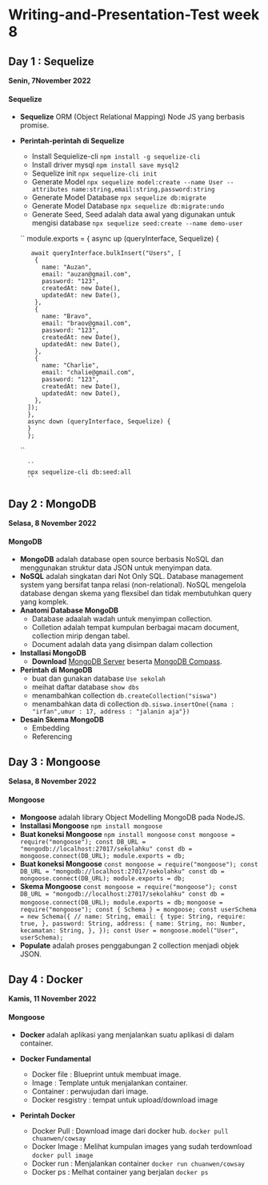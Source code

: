 
# Writing-and-Presentation-Test week 8
## Day 1 : Sequelize
**Senin, 7November 2022**
#### **Sequelize**
- **Sequelize** ORM (Object Relational Mapping) Node JS yang berbasis promise.
- **Perintah-perintah di Sequelize**
    - Install Sequielize-cli 
        ``
        npm install -g sequelize-cli
        ``
    - Install driver mysql
        ``
        npm install save mysql2
        ``
    - Sequelize init
        ``
        npx sequelize-cli init
        ``
    - Generate Model
        ``
        npx sequelize model:create --name User --attributes name:string,email:string,password:string
        ``
    - Generate Model Database
        ``
        npx sequelize db:migrate
        ``
    - Generate Model Database
        ``
        npx sequelize db:migrate:undo
        ``
    - Generate Seed, Seed adalah data awal yang digunakan untuk mengisi database
        ``
        npx sequelize seed:create --name demo-user
        ``
        
    ``
        module.exports = {
        async up (queryInterface, Sequelize) {
    
         await queryInterface.bulkInsert("Users", [
          {
            name: "Auzan",
            email: "auzan@gmail.com",
            password: "123",
            createdAt: new Date(),
            updatedAt: new Date(),
          },
          {
            name: "Bravo",
            email: "braov@gmail.com",
            password: "123",
            createdAt: new Date(),
            updatedAt: new Date(),
          },
          {
            name: "Charlie",
            email: "chalie@gmail.com",
            password: "123",
            createdAt: new Date(),
            updatedAt: new Date(),
          },
        ]);
        },
        async down (queryInterface, Sequelize) {
        }
        };
    ``
        
        ``
        npx sequelize-cli db:seed:all
        ``
## Day 2 : MongoDB
**Selasa, 8 November 2022**
#### **MongoDB**
- **MongoDB** adalah database open source berbasis NoSQL dan menggunakan struktur data JSON untuk menyimpan data.
- **NoSQL** adalah singkatan dari Not Only SQL. Database management system yang bersifat tanpa relasi (non-relational). NoSQL mengelola database dengan skema yang flexsibel dan tidak membutuhkan query yang komplek.
- **Anatomi Database MongoDB**
    - Database adaalah wadah untuk menyimpan collection.
    - Colletion adalah tempat kumpulan berbagai macam document, collection mirip dengan tabel.
    - Document adalah data yang disimpan dalam collection
- **Installasi MongoDB**
    - **Download** [MongoDB Server](https://www.mongodb.com/try/download/community) beserta [MongoDB Compass](https://www.mongodb.com/try/download/compass).
- **Perintah di MongoDB**
    -  buat dan gunakan database
        ``
        Use sekolah
        ``
    -  meihat daftar database
        ``
        show dbs
        ``
    -  menambahkan collection
        ``
        db.createCollection("siswa")
        ``
    -  menambahkan data di collection
        ``
        db.siswa.insertOne({nama : "irfan",umur : 17, address : "jalanin aja"})
        ``
- **Desain Skema MongoDB**
    - Embedding
    - Referencing
## Day 3 : Mongoose
**Selasa, 8 November 2022**
#### **Mongoose**
- **Mongoose** adalah library Object Modelling MongoDB pada NodeJS.
- **Installasi Mongoose**
    ``
    npm install mongoose
    ``
- **Buat koneksi Mongoose**
    ``
    npm install mongoose
    ``
    ``
    const mongoose = require("mongoose");
    const DB_URL = "mongodb://localhost:27017/sekolahku"
    const db = mongoose.connect(DB_URL);
    module.exports = db;
    ``
- **Buat koneksi Mongoose**
    ``
    const mongoose = require("mongoose");
    const DB_URL = "mongodb://localhost:27017/sekolahku"
    const db = mongoose.connect(DB_URL);
    module.exports = db;
    ``
- **Skema Mongoose**
    ``
    const mongoose = require("mongoose");
    const DB_URL = "mongodb://localhost:27017/sekolahku"
    const db = mongoose.connect(DB_URL);
    module.exports = db;
    ``
    ``
    mongoose = require("mongoose");
        const { Schema } = mongoose;
        const userSchema = new Schema({
          // name: String,
          email: {
            type: String,
            require: true,
              },
              password: String,
              address: {
                name: String,
                no: Number,
                kecamatan: String,
                },
                });
        const User = mongoose.model("User", userSchema);
        ``
- **Populate** adalah proses penggabungan 2 collection menjadi objek JSON.

## Day 4 : Docker
**Kamis, 11 November 2022**
#### **Mongoose**
- **Docker** adalah aplikasi yang menjalankan suatu aplikasi di dalam container.
- **Docker Fundamental**
    - Docker file : Blueprint untuk membuat image.
    - Image : Template untuk menjalankan container.
    - Container : perwujudan dari image.
    - Docker resgistry : tempat untuk upload/download image

- **Perintah Docker**
    - Docker Pull : Download image dari docker hub.
        ``
        docker pull chuanwen/cowsay
        ``
    - Docker Image : Melihat kumpulan images yang sudah terdownload
         ``
        docker pull image
        ``
     - Docker run : Menjalankan container
         ``
        docker run chuanwen/cowsay
        ``
    - Docker ps : Melhat container yang berjalan
         ``
        docker ps
        ``
